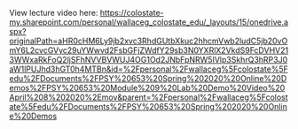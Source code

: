 View lecture video here: https://colostate-my.sharepoint.com/personal/wallaceg_colostate_edu/_layouts/15/onedrive.aspx?originalPath=aHR0cHM6Ly9jb2xvc3RhdGUtbXkuc2hhcmVwb2ludC5jb20vOmY6L2cvcGVyc29uYWwvd2FsbGFjZWdfY29sb3N0YXRlX2VkdS9FcDVHV213WWxaRkFoQ2ljSFhNVVBVWUJ4OG1Od2JNbFpNRW5IVlp3SkhrQ3hRP3J0aW1lPUJhd3hGT0h4MTBn&id=%2Fpersonal%2Fwallaceg%5Fcolostate%5Fedu%2FDocuments%2FPSY%20653%20Spring%202020%20Online%20Demos%2FPSY%20653%20Module%209%20Lab%20Demo%20Video%20April%208%202020%2Emov&parent=%2Fpersonal%2Fwallaceg%5Fcolostate%5Fedu%2FDocuments%2FPSY%20653%20Spring%202020%20Online%20Demos
